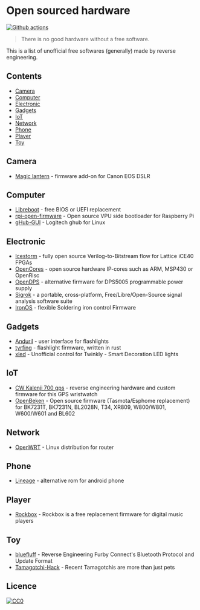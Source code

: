 # Open sourced hardware

[![Github actions](https://github.com/sanpii/open-sourced-hardware/workflows/.github/workflows/ci.yml/badge.svg)](https://github.com/sanpii/open-sourced-hardware/actions?query=workflow%3A.github%2Fworkflows%2Fci.yml)

> There is no good hardware without a free software.

This is a list of unofficial free softwares (generally) made by reverse
engineering.

## Contents

* [Camera](#camera)
* [Computer](#computer)
* [Electronic](#electronic)
* [Gadgets](#gadgets)
* [IoT](#iot)
* [Network](#network)
* [Phone](#phone)
* [Player](#player)
* [Toy](#toy)

## Camera

* [Magic lantern](https://www.magiclantern.fm/) - firmware add-on for Canon EOS
  DSLR

## Computer

* [Libreboot](https://libreboot.org/) - free BIOS or UEFI replacement
* [rpi-open-firmware](https://github.com/christinaa/rpi-open-firmware) - Open
  source VPU side bootloader for Raspberry Pi
* [gHub-GUI](https://github.com/ysph/gHub-GUI) - Logitech ghub for Linux

## Electronic

* [Icestorm](https://clifford.at/icestorm) - fully open source
  Verilog-to-Bitstream flow for Lattice iCE40 FPGAs
* [OpenCores](https://opencores.org/) - open source hardware IP-cores such as
  ARM, MSP430 or OpenRisc
* [OpenDPS](https://github.com/kanflo/opendps) - alternative firmware for
  DPS5005 programmable power supply
* [Sigrok](https://sigrok.org/) - a portable, cross-platform,
  Free/Libre/Open-Source signal analysis software suite
* [IronOS](https://github.com/Ralim/IronOS) - flexible Soldering iron control
  Firmware

## Gadgets

* [Anduril](https://github.com/ToyKeeper/anduril/) - user interface for
  flashlights
* [tyrfing](https://github.com/simmsb/tyrfing) - flashlight firmware, written in
  rust
* [xled](https://github.com/scrool/xled) - Unofficial control for Twinkly -
  Smart Decoration LED lights

## IoT

* [CW Kalenji 700 gps](http://renaud.schleck.free.fr/montre_gps.php?lang=en) -
  reverse engineering hardware and custom firmware for this GPS wristwatch
* [OpenBeken](https://github.com/openshwprojects/OpenBK7231T_App) -
    Open source firmware (Tasmota/Esphome replacement) for BK7231T, BK7231N,
    BL2028N, T34, XR809, W800/W801, W600/W601 and BL602

## Network

* [OpenWRT](https://openwrt.org/) - Linux distribution for router

## Phone

* [Lineage](https://lineageos.org/) - alternative rom for android phone

## Player

* [Rockbox](https://www.rockbox.org/) - Rockbox is a free replacement firmware
  for digital music players

## Toy

* [bluefluff](https://github.com/Jeija/bluefluff) - Reverse Engineering Furby
  Connect's Bluetooth Protocol and Update Format
* [Tamagotchi-Hack](https://github.com/natashenka/Tamagotchi-Hack) - Recent
  Tamagotchis are more than just pets

## Licence

[![CC0](https://licensebuttons.net/p/zero/1.0/88x31.png)](https://creativecommons.org/publicdomain/zero/1.0/)
